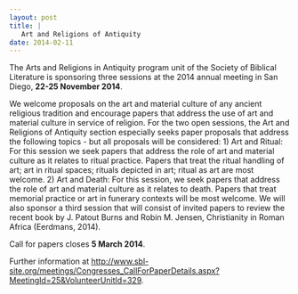 ```yaml
---
layout: post
title: |
   Art and Religions of Antiquity
date: 2014-02-11
---
```


The Arts and Religions in Antiquity program unit of the Society of
Biblical Literature is sponsoring three sessions at the 2014 annual
meeting in San Diego, **22-25 November 2014**.

We welcome
proposals on the art and material culture of any ancient religious
tradition and encourage papers that address the use of art and material
culture in service of religion. For the two open sessions, the Art and
Religions of Antiquity section especially seeks paper proposals that
address the following topics - but all proposals will be considered: 1)
Art and Ritual: For this session we seek papers that address the role of
art and material culture as it relates to ritual practice. Papers that
treat the ritual handling of art; art in ritual spaces; rituals depicted
in art; ritual as art are most welcome. 2) Art and Death: For this
session, we seek papers that address the role of art and material
culture as it relates to death. Papers that treat memorial practice or
art in funerary contexts will be most welcome. We will also sponsor a
third session that will consist of invited papers to review the recent
book by J. Patout Burns and Robin M. Jensen, Christianity in Roman
Africa (Eerdmans, 2014).

Call for papers closes **5 March
2014**.

Further information at
<http://www.sbl-site.org/meetings/Congresses_CallForPaperDetails.aspx?MeetingId=25&VolunteerUnitId=329>.
